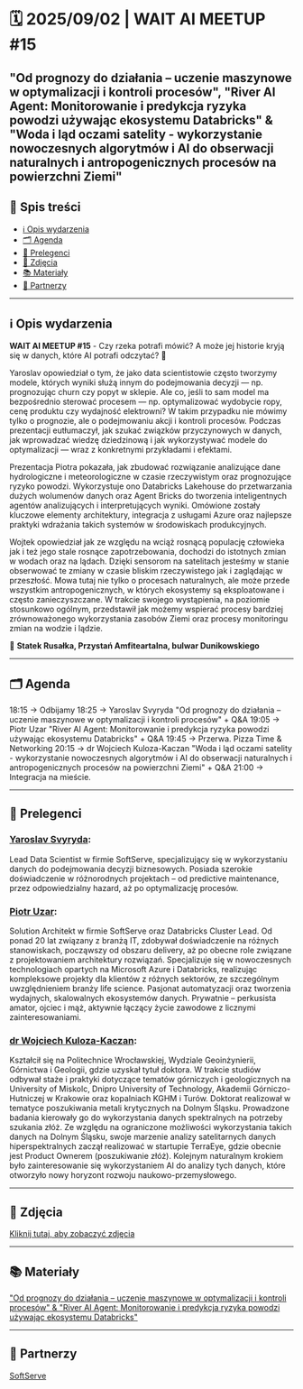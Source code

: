 # 🗓️ 2025/09/02 | WAIT AI MEETUP #15

## "Od prognozy do działania – uczenie maszynowe w optymalizacji i kontroli procesów", "River AI Agent: Monitorowanie i predykcja ryzyka powodzi używając ekosystemu Databricks" & "Woda i ląd oczami satelity - wykorzystanie nowoczesnych algorytmów i AI do obserwacji naturalnych i antropogenicznych procesów na powierzchni Ziemi"

## 📌 Spis treści  
- [ℹ️ Opis wydarzenia](#-opis-wydarzenia)  
- [🗂️ Agenda](#-agenda)
- [👤 Prelegenci](#-prelegenci)    
- [📸 Zdjęcia](#-zdjęcia)
- [📚 Materiały](#-materiały)
- [🤝 Partnerzy](#-partnerzy)  

---

## ℹ️ Opis wydarzenia

**WAIT AI MEETUP #15** - ​Czy rzeka potrafi mówić? A może jej historie kryją się w danych, które AI potrafi odczytać? 🌊

Yaroslav opowiedział o tym, że jako data scientistowie często tworzymy modele, których wyniki służą innym do podejmowania decyzji — np. prognozując churn czy popyt w sklepie. Ale co, jeśli to sam model ma bezpośrednio sterować procesem — np. optymalizować wydobycie ropy, cenę produktu czy wydajność elektrowni? W takim przypadku nie mówimy tylko o prognozie, ale o podejmowaniu akcji i kontroli procesów. Podczas prezentacji eutłumaczył, jak szukać związków przyczynowych w danych, jak wprowadzać wiedzę dziedzinową i jak wykorzystywać modele do optymalizacji — wraz z konkretnymi przykładami i efektami.

​Prezentacja Piotra pokazała, jak zbudować rozwiązanie analizujące dane hydrologiczne i meteorologiczne w czasie rzeczywistym oraz prognozujące ryzyko powodzi. Wykorzystuje ono Databricks Lakehouse do przetwarzania dużych wolumenów danych oraz Agent Bricks do tworzenia inteligentnych agentów analizujących i interpretujących wyniki. Omówione zostały kluczowe elementy architektury, integracja z usługami Azure oraz najlepsze praktyki wdrażania takich systemów w środowiskach produkcyjnych.

​Wojtek opowiedział jak ze względu na wciąż rosnącą populację człowieka jak i też jego stale rosnące zapotrzebowania, dochodzi do istotnych zmian w wodach oraz na lądach. Dzięki sensorom na satelitach jesteśmy w stanie obserwować te zmiany w czasie bliskim rzeczywistego jak i zaglądając w przeszłość. Mowa tutaj nie tylko o procesach naturalnych, ale może przede wszystkim antropogenicznych, w których ekosystemy są eksploatowane i często zanieczyszczane. W trakcie swojego wystąpienia, na poziomie stosunkowo ogólnym, przedstawił jak możemy wspierać procesy bardziej zrównoważonego wykorzystania zasobów Ziemi oraz procesy monitoringu zmian na wodzie i lądzie.

📍 **Statek Rusałka, Przystań Amfiteartalna, bulwar Dunikowskiego**

---

## 🗂️ Agenda

​18:15 → Odbijamy
18:25 → Yaroslav Svyryda
"Od prognozy do działania – uczenie maszynowe w optymalizacji i kontroli procesów" + Q&A
19:05 → Piotr Uzar
"River AI Agent: Monitorowanie i predykcja ryzyka powodzi używając ekosystemu Databricks" + Q&A
19:45 → Przerwa. Pizza Time & Networking
20:15 → dr Wojciech Kuloza-Kaczan
"Woda i ląd oczami satelity - wykorzystanie nowoczesnych algorytmów i AI do obserwacji naturalnych i antropogenicznych procesów na powierzchni Ziemi" + Q&A
21:00 → Integracja na mieście.

---

## 👤 Prelegenci

### [Yaroslav Svyryda](http://www.linkedin.com/in/y-svyryda):
​Lead Data Scientist w firmie SoftServe, specjalizujący się w wykorzystaniu danych do podejmowania decyzji biznesowych. Posiada szerokie doświadczenie w różnorodnych projektach – od predictive maintenance, przez odpowiedzialny hazard, aż po optymalizację procesów.

### [​Piotr Uzar](https://www.linkedin.com/in/piotruzar/):
​Solution Architekt w firmie SoftServe oraz Databricks Cluster Lead. Od ponad 20 lat związany z branżą IT, zdobywał doświadczenie na różnych stanowiskach, począwszy od obszaru delivery, aż po obecne role związane z projektowaniem architektury rozwiązań. Specjalizuje się w nowoczesnych technologiach opartych na Microsoft Azure i Databricks, realizując kompleksowe projekty dla klientów z różnych sektorów, ze szczególnym uwzględnieniem branży life science.
Pasjonat automatyzacji oraz tworzenia wydajnych, skalowalnych ekosystemów danych. Prywatnie – perkusista amator, ojciec i mąż, aktywnie łączący życie zawodowe z licznymi zainteresowaniami.

### [​dr Wojciech Kuloza-Kaczan](https://www.linkedin.com/in/wojciech-kuloza-kaczan-phd-9667a0178/):
​Kształcił się na Politechnice Wrocławskiej, Wydziale Geoinżynierii, Górnictwa i Geologii, gdzie uzyskał tytuł doktora. W trakcie studiów odbywał staże i praktyki dotyczące tematów górniczych i geologicznych na University of Miskolc, Dnipro University of Technology, Akademii Górniczo-Hutniczej w Krakowie oraz kopalniach KGHM i Turów. Doktorat realizował w tematyce poszukiwania metali krytycznych na Dolnym Śląsku. Prowadzone badania kierowały go do wykorzystania danych spektralnych na potrzeby szukania złóż. Ze względu na ograniczone możliwości wykorzystania takich danych na Dolnym Śląsku, swoje marzenie analizy satelitarnych danych hiperspektralnych zaczął realizować w startupie TerraEye, gdzie obecnie jest Product Ownerem (poszukiwanie złóż). Kolejnym naturalnym krokiem było zainteresowanie się wykorzystaniem AI do analizy tych danych, które otworzyło nowy horyzont rozwoju naukowo-przemysłowego.

---

## 📸 Zdjęcia
[Kliknij tutaj, aby zobaczyć zdjęcia](https://drive.google.com/drive/folders/14_I7-h6tCFMUHgDsMfiQQtra_1AbbnCD?usp=drive_link)

---

## 📚 Materiały
["Od prognozy do działania – uczenie maszynowe w optymalizacji i kontroli procesów" & "River AI Agent: Monitorowanie i predykcja ryzyka powodzi używając ekosystemu Databricks"](https://drive.google.com/file/d/1NubmjFYefXrk0IO3Oxm1Z1zgkS1exobp/view?usp=sharing)

---

## 🤝 Partnerzy
[SoftServe](https://www.linkedin.com/company/softserve/?lipi=urn%3Ali%3Apage%3Ad_flagship3_company_posts%3BohcM3kOvTBSxx5aldpJppQ%3D%3D)